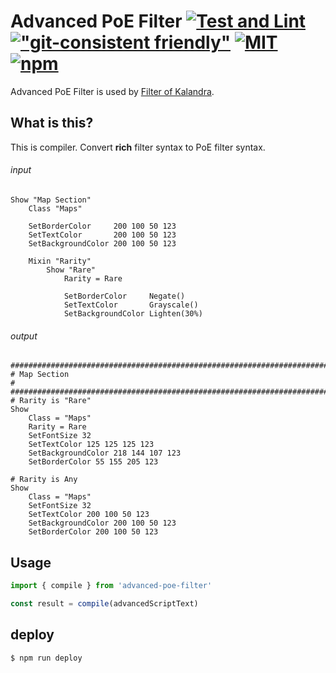 # Advanced PoE Filter [![Test and Lint](https://github.com/isuke/advanced-poe-filter/actions/workflows/main.yml/badge.svg)](https://github.com/isuke/advanced-poe-filter/actions/workflows/main.yml) [!["git-consistent friendly"](https://img.shields.io/badge/git--consistent-friendly-brightgreen.svg)]("https://github.com/isuke/git-consistent") [![MIT](https://img.shields.io/github/license/mashape/apistatus.svg)](https://raw.githubusercontent.com/isuke/git-consistent/main/LICENSE) [![npm](https://img.shields.io/npm/v/advanced-poe-filter.svg)](https://www.npmjs.com/package/advanced-poe-filter)

Advanced PoE Filter is used by [Filter of Kalandra](https://filter-of-kalandra.netlify.com/).

## What is this?

This is compiler. Convert **rich** filter syntax to PoE filter syntax.

###### input

```
Show "Map Section"
    Class "Maps"

    SetBorderColor     200 100 50 123
    SetTextColor       200 100 50 123
    SetBackgroundColor 200 100 50 123

    Mixin "Rarity"
        Show "Rare"
            Rarity = Rare

            SetBorderColor     Negate()
            SetTextColor       Grayscale()
            SetBackgroundColor Lighten(30%)
```

###### output

```
################################################################################
# Map Section                                                                  #
################################################################################
# Rarity is "Rare"
Show
    Class = "Maps"
    Rarity = Rare
    SetFontSize 32
    SetTextColor 125 125 125 123
    SetBackgroundColor 218 144 107 123
    SetBorderColor 55 155 205 123

# Rarity is Any
Show
    Class = "Maps"
    SetFontSize 32
    SetTextColor 200 100 50 123
    SetBackgroundColor 200 100 50 123
    SetBorderColor 200 100 50 123
```

## Usage

```js
import { compile } from 'advanced-poe-filter'

const result = compile(advancedScriptText)
```

## deploy

```sh
$ npm run deploy
```
